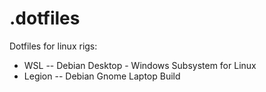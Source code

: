 # .dotfiles
Dotfiles for linux rigs:
  - WSL -- Debian Desktop -  Windows Subsystem for Linux
  - Legion -- Debian Gnome Laptop Build
